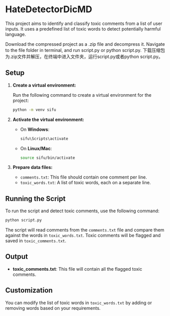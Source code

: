 # HateDetectorDicMD
This project aims to identify and classify toxic comments from a list of user inputs. It uses a predefined list of toxic words to detect potentially harmful language.

Download the compressed project as a .zip file and decompress it. Navigate to the file folder in terminal, and run script.py or python script.py.
下载压缩包为.zip文件并解压，在终端中进入文件夹，运行script.py或者python script.py。


## Setup

1. **Create a virtual environment:**

   Run the following command to create a virtual environment for the project:

   ```bash
   python -m venv sifu
   ```

2. **Activate the virtual environment:**

   - On **Windows**:
     ```bash
     sifu\Scripts\activate
     ```
   - On **Linux/Mac**:
     ```bash
     source sifu/bin/activate
     ```

3. **Prepare data files:**

   - `comments.txt`: This file should contain one comment per line.
   - `toxic_words.txt`: A list of toxic words, each on a separate line.

## Running the Script

To run the script and detect toxic comments, use the following command:

```bash
python script.py
```

The script will read comments from the `comments.txt` file and compare them against the words in `toxic_words.txt`. Toxic comments will be flagged and saved in `toxic_comments.txt`.

## Output

- **toxic_comments.txt**: This file will contain all the flagged toxic comments.

## Customization

You can modify the list of toxic words in `toxic_words.txt` by adding or removing words based on your requirements.
